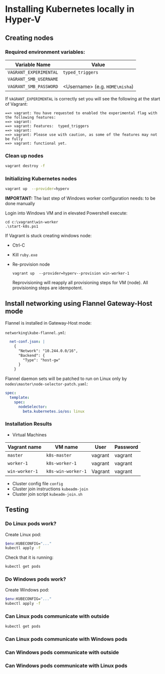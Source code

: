 # Installing Kubernetes locally in Hyper-V

## Creating nodes

### Required environment variables:

| Variable Name  | Value  |
|---|---|
| `VAGRANT_EXPERIMENTAL`  | `typed_triggers` |
| `VAGRANT_SMB_USERNAME` | |
| `VAGRANT_SMB_PASSWORD` | <Domain>\<Username> (e.g. `HOME\misha`)|

If `VAGRANT_EXPERIMENTAL` is correctly set you will see the following at
the start of Vagrant:

```shell
==> vagrant: You have requested to enabled the experimental flag with the following features:
==> vagrant:
==> vagrant: Features:  typed_triggers
==> vagrant:
==> vagrant: Please use with caution, as some of the features may not be fully
==> vagrant: functional yet.
```

### Clean up nodes 

```bash
vagrant destroy -f
```

### Initializing Kubernetes nodes

```bash
vagrant up  --provider=hyperv
```

**IMPORTANT:** The last step of Windows worker configuration needs: to be done manually

Login into Windows VM and in elevated Powershell execute:

```shell
cd c:\vagrant\win-worker
.\start-k8s.ps1
```

If Vagrant is stuck creating windows node:

* Ctrl-C
* Kill `ruby.exe`
* Re-provision node

    ```shell
    vagrant up  --provider=hyperv--provision win-worker-1
    ```

    Reprovisioning will reapply all provisioning steps for VM (node).
    All provisioning steps are idempotent. 


## Install networking using Flannel Gateway-Host mode

Flannel is installed in Gateway-Host mode:

`networking\kube-flannel.yml`:

```yaml
  net-conf.json: |
    {
      "Network": "10.244.0.0/16",
      "Backend": {
        "Type": "host-gw"
      }
    }
```

Flannel daemon sets will be patched to run on Linux only by 
`nodes\master\node-selector-patch.yaml`:

```yaml
spec:
  template:
    spec:
      nodeSelector:
        beta.kubernetes.io/os: linux
```

### Installation Results


* Virtual Machines

| Vagrant name  | VM name        | User    | Password |
|---------------|----------------|---------|---------|
| `master`      | `k8s-master`   | vagrant | vagrant |
| `worker-1`    | `k8s-worker-1` | vagrant | vagrant |
| `win-worker-1`| `k8s-win-worker-1` | Vagrant | vagrant |

* Cluster config file `config`
* Cluster join instructions `kubeadm-join`
* Cluster join script `kubeadm-join.sh`

## Testing

### Do Linux pods work?

Create Linux pod:

```bash
$env:KUBECONFIG="..."
kubectl apply -f 
```

Check that it is running:

```bash
kubectl get pods
```

### Do Windows pods work?

Create Windows pod:

```bash
$env:KUBECONFIG="..."
kubectl apply -f 
```


### Can Linux pods communicate with outside


```bash
kubectl get pods

```

### Can Linux pods communicate with Windows pods

### Can Windows pods communicate with outside

### Can Windows pods communicate with Linux pods

